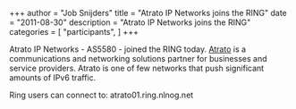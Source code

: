 +++
author = "Job Snijders"
title = "Atrato IP Networks joins the RING"
date = "2011-08-30"
description = "Atrato IP Networks joins the RING"
categories = [
    "participants",
]
+++

Atrato IP Networks - AS5580 - joined the RING today. <a href="http://www.atrato-ip.com/">Atrato</a> is a communications and networking solutions partner for businesses and service providers. Atrato is one of few networks that push significant amounts of IPv6 traffic. 

Ring users can connect to: atrato01.ring.nlnog.net


